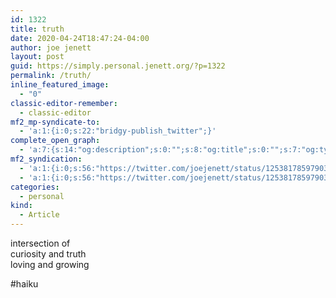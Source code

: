 ```yaml
---
id: 1322
title: truth
date: 2020-04-24T18:47:24-04:00
author: joe jenett
layout: post
guid: https://simply.personal.jenett.org/?p=1322
permalink: /truth/
inline_featured_image:
  - "0"
classic-editor-remember:
  - classic-editor
mf2_mp-syndicate-to:
  - 'a:1:{i:0;s:22:"bridgy-publish_twitter";}'
complete_open_graph:
  - 'a:7:{s:14:"og:description";s:0:"";s:8:"og:title";s:0:"";s:7:"og:type";s:0:"";s:12:"twitter:card";s:7:"summary";s:15:"twitter:creator";s:0:"";s:19:"twitter:description";s:0:"";s:8:"og:image";s:0:"";}'
mf2_syndication:
  - 'a:1:{i:0;s:56:"https://twitter.com/joejenett/status/1253817859790311432";}'
  - 'a:1:{i:0;s:56:"https://twitter.com/joejenett/status/1253817859790311432";}'
categories:
  - personal
kind:
  - Article
---
```

intersection of  
curiosity and truth  
loving and growing

#haiku